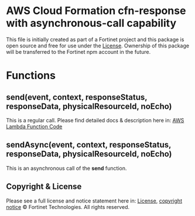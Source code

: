# AWS Cloud Formation cfn-response with asynchronous-call capability

This file is initially created as part of a Fortinet project and this package is open source and free for use under the [License](./LICENSE). Ownership of this package will be transferred to the Fortinet npm account in the future.


# Functions

## send(event, context, responseStatus, responseData, physicalResourceId, noEcho)
This is a regular call.
Please find detailed docs & description here in: [AWS Lambda Function Code](https://docs.aws.amazon.com/AWSCloudFormation/latest/UserGuide/aws-properties-lambda-function-code.html)

## sendAsync(event, context, responseStatus, responseData, physicalResourceId, noEcho)
This is an asynchronous call of the **send** function.

## Copyright & License
Please see a full license and notice statement here in: [License](./LICENSE), [copyright notice](./NOTICE)
© Fortinet Technologies. All rights reserved.